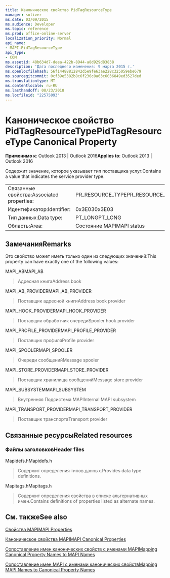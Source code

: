 ```yaml
---
title: Каноническое свойство PidTagResourceType
manager: soliver
ms.date: 03/09/2015
ms.audience: Developer
ms.topic: reference
ms.prod: office-online-server
localization_priority: Normal
api_name:
- MAPI.PidTagResourceType
api_type:
- COM
ms.assetid: 48b634d7-deea-422b-8944-a8d929d83838
description: 'Дата последнего изменения: 9 марта 2015 г.'
ms.openlocfilehash: 56f14488812842d5e9fe63ae228c325059ebe679
ms.sourcegitcommit: 0cf39e5382b8c6f236c8a63c6036849ed3527ded
ms.translationtype: MT
ms.contentlocale: ru-RU
ms.lasthandoff: 08/23/2018
ms.locfileid: "22575093"
---
```

# <a name="pidtagresourcetype-canonical-property"></a><span data-ttu-id="dbd93-103">Каноническое свойство PidTagResourceType</span><span class="sxs-lookup"><span data-stu-id="dbd93-103">PidTagResourceType Canonical Property</span></span>

  
  
<span data-ttu-id="dbd93-104">**Применимо к**: Outlook 2013 | Outlook 2016</span><span class="sxs-lookup"><span data-stu-id="dbd93-104">**Applies to**: Outlook 2013 | Outlook 2016</span></span> 
  
<span data-ttu-id="dbd93-105">Содержит значение, которое указывает тип поставщика услуг.</span><span class="sxs-lookup"><span data-stu-id="dbd93-105">Contains a value that indicates the service provider type.</span></span>
  
|||
|:-----|:-----|
|<span data-ttu-id="dbd93-106">Связанные свойства:</span><span class="sxs-lookup"><span data-stu-id="dbd93-106">Associated properties:</span></span>  <br/> |<span data-ttu-id="dbd93-107">PR_RESOURCE_TYPE</span><span class="sxs-lookup"><span data-stu-id="dbd93-107">PR_RESOURCE_TYPE</span></span>  <br/> |
|<span data-ttu-id="dbd93-108">Идентификатор:</span><span class="sxs-lookup"><span data-stu-id="dbd93-108">Identifier:</span></span>  <br/> |<span data-ttu-id="dbd93-109">0x3E03</span><span class="sxs-lookup"><span data-stu-id="dbd93-109">0x3E03</span></span>  <br/> |
|<span data-ttu-id="dbd93-110">Тип данных:</span><span class="sxs-lookup"><span data-stu-id="dbd93-110">Data type:</span></span>  <br/> |<span data-ttu-id="dbd93-111">PT_LONG</span><span class="sxs-lookup"><span data-stu-id="dbd93-111">PT_LONG</span></span>  <br/> |
|<span data-ttu-id="dbd93-112">Область:</span><span class="sxs-lookup"><span data-stu-id="dbd93-112">Area:</span></span>  <br/> |<span data-ttu-id="dbd93-113">Состояние MAPI</span><span class="sxs-lookup"><span data-stu-id="dbd93-113">MAPI status</span></span>  <br/> |
   
## <a name="remarks"></a><span data-ttu-id="dbd93-114">Замечания</span><span class="sxs-lookup"><span data-stu-id="dbd93-114">Remarks</span></span>

<span data-ttu-id="dbd93-115">Это свойство может иметь только один из следующих значений:</span><span class="sxs-lookup"><span data-stu-id="dbd93-115">This property can have exactly one of the following values:</span></span>
  
<span data-ttu-id="dbd93-116">MAPI_AB</span><span class="sxs-lookup"><span data-stu-id="dbd93-116">MAPI_AB</span></span> 
  
> <span data-ttu-id="dbd93-117">Адресная книга</span><span class="sxs-lookup"><span data-stu-id="dbd93-117">Address book</span></span>
    
<span data-ttu-id="dbd93-118">MAPI_AB_PROVIDER</span><span class="sxs-lookup"><span data-stu-id="dbd93-118">MAPI_AB_PROVIDER</span></span> 
  
> <span data-ttu-id="dbd93-119">Поставщик адресной книги</span><span class="sxs-lookup"><span data-stu-id="dbd93-119">Address book provider</span></span>
    
<span data-ttu-id="dbd93-120">MAPI_HOOK_PROVIDER</span><span class="sxs-lookup"><span data-stu-id="dbd93-120">MAPI_HOOK_PROVIDER</span></span> 
  
> <span data-ttu-id="dbd93-121">Поставщик обработчик очереди</span><span class="sxs-lookup"><span data-stu-id="dbd93-121">Spooler hook provider</span></span>
    
<span data-ttu-id="dbd93-122">MAPI_PROFILE_PROVIDER</span><span class="sxs-lookup"><span data-stu-id="dbd93-122">MAPI_PROFILE_PROVIDER</span></span> 
  
> <span data-ttu-id="dbd93-123">Поставщик профиля</span><span class="sxs-lookup"><span data-stu-id="dbd93-123">Profile provider</span></span>
    
<span data-ttu-id="dbd93-124">MAPI_SPOOLER</span><span class="sxs-lookup"><span data-stu-id="dbd93-124">MAPI_SPOOLER</span></span> 
  
> <span data-ttu-id="dbd93-125">Очереди сообщений</span><span class="sxs-lookup"><span data-stu-id="dbd93-125">Message spooler</span></span>
    
<span data-ttu-id="dbd93-126">MAPI_STORE_PROVIDER</span><span class="sxs-lookup"><span data-stu-id="dbd93-126">MAPI_STORE_PROVIDER</span></span> 
  
> <span data-ttu-id="dbd93-127">Поставщик хранилища сообщений</span><span class="sxs-lookup"><span data-stu-id="dbd93-127">Message store provider</span></span>
    
<span data-ttu-id="dbd93-128">MAPI_SUBSYSTEM</span><span class="sxs-lookup"><span data-stu-id="dbd93-128">MAPI_SUBSYSTEM</span></span> 
  
> <span data-ttu-id="dbd93-129">Внутренняя Подсистема MAPI</span><span class="sxs-lookup"><span data-stu-id="dbd93-129">Internal MAPI subsystem</span></span>
    
<span data-ttu-id="dbd93-130">MAPI_TRANSPORT_PROVIDER</span><span class="sxs-lookup"><span data-stu-id="dbd93-130">MAPI_TRANSPORT_PROVIDER</span></span> 
  
> <span data-ttu-id="dbd93-131">Поставщик транспорта</span><span class="sxs-lookup"><span data-stu-id="dbd93-131">Transport provider</span></span>
    
## <a name="related-resources"></a><span data-ttu-id="dbd93-132">Связанные ресурсы</span><span class="sxs-lookup"><span data-stu-id="dbd93-132">Related resources</span></span>

### <a name="header-files"></a><span data-ttu-id="dbd93-133">Файлы заголовков</span><span class="sxs-lookup"><span data-stu-id="dbd93-133">Header files</span></span>

<span data-ttu-id="dbd93-134">Mapidefs.h</span><span class="sxs-lookup"><span data-stu-id="dbd93-134">Mapidefs.h</span></span>
  
> <span data-ttu-id="dbd93-135">Содержит определения типов данных.</span><span class="sxs-lookup"><span data-stu-id="dbd93-135">Provides data type definitions.</span></span>
    
<span data-ttu-id="dbd93-136">Mapitags.h</span><span class="sxs-lookup"><span data-stu-id="dbd93-136">Mapitags.h</span></span>
  
> <span data-ttu-id="dbd93-137">Содержит определения свойства в списке альтернативных имен.</span><span class="sxs-lookup"><span data-stu-id="dbd93-137">Contains definitions of properties listed as alternate names.</span></span>
    
## <a name="see-also"></a><span data-ttu-id="dbd93-138">См. также</span><span class="sxs-lookup"><span data-stu-id="dbd93-138">See also</span></span>



[<span data-ttu-id="dbd93-139">Свойства MAPI</span><span class="sxs-lookup"><span data-stu-id="dbd93-139">MAPI Properties</span></span>](mapi-properties.md)
  
[<span data-ttu-id="dbd93-140">Каноническое свойства MAPI</span><span class="sxs-lookup"><span data-stu-id="dbd93-140">MAPI Canonical Properties</span></span>](mapi-canonical-properties.md)
  
[<span data-ttu-id="dbd93-141">Сопоставление имен канонических свойств с именами MAPI</span><span class="sxs-lookup"><span data-stu-id="dbd93-141">Mapping Canonical Property Names to MAPI Names</span></span>](mapping-canonical-property-names-to-mapi-names.md)
  
[<span data-ttu-id="dbd93-142">Сопоставление имен MAPI с именами канонических свойств</span><span class="sxs-lookup"><span data-stu-id="dbd93-142">Mapping MAPI Names to Canonical Property Names</span></span>](mapping-mapi-names-to-canonical-property-names.md)

